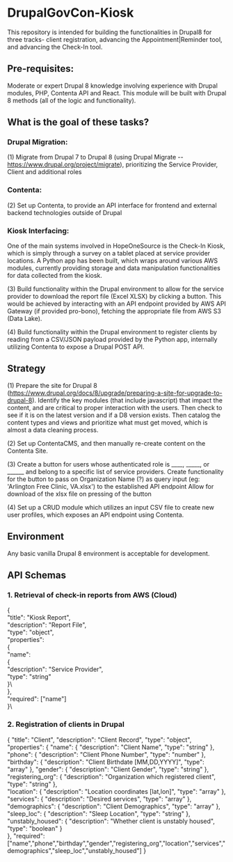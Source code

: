 # DrupalGovCon-Kiosk
This repository is intended for building the functionalities in Drupal8 for three tracks- client registration, advancing the Appointment|Reminder tool, and advancing the Check-In tool.

## Pre-requisites:
Moderate or expert Drupal 8 knowledge involving experience with Drupal modules, PHP, Contenta API and React. This module will be built with Drupal 8 methods (all of the logic and functionality). 

## What is the goal of these tasks?
### Drupal Migration:
(1) Migrate from Drupal 7 to Drupal 8 (using Drupal Migrate -- https://www.drupal.org/project/migrate), prioritizing the Service Provider, Client and additional roles

### Contenta:
(2) Set up Contenta, to provide an API interface for frontend and external backend technologies outside of Drupal

### Kiosk Interfacing:
One of the main systems involved in HopeOneSource is the Check-In Kiosk, which is simply through a survey on a tablet placed at service provider locations. A Python app has been built, which wraps around various AWS modules, currently providing storage and data manipulation functionalities for data collected from the kiosk.

(3) Build functionality within the Drupal environment to allow for the service provider to download the report file (Excel XLSX) by clicking a button. This would be achieved by interacting with an API endpoint provided by AWS API Gateway (if provided pro-bono), fetching the appropriate file from AWS S3 (Data Lake).

(4) Build functionality within the Drupal environment to register clients by reading from a CSV/JSON payload provided by the Python app, internally utilizing Contenta to expose a Drupal POST API.

## Strategy
(1)
Prepare the site for Drupal 8 (https://www.drupal.org/docs/8/upgrade/preparing-a-site-for-upgrade-to-drupal-8). Identify the key modules (that include javascript) that impact the content, and are critical to proper interaction with the users.  Then check to see if it is on the latest version and if a D8 version exists. Then catalog the content types and views and prioritize what must get moved, which is almost a data cleaning process.

(2)
Set up ContentaCMS, and then manually re-create content on the Contenta Site.

(3)
Create a button for users whose authenticated role is ____, _____, or ______ and belong to a specific list of service providers.
Create functionality for the button to pass on Organization Name (?) as query input (eg: 'Arlington Free Clinic, VA.xlsx') to the established API endpoint
Allow for download of the xlsx file on pressing of the button

(4)
Set up a CRUD module which utilizes an input CSV file to create new user profiles, which exposes an API endpoint using Contenta.

## Environment
Any basic vanilla Drupal 8 environment is acceptable for development.

## API Schemas
### 1. Retrieval of check-in reports from AWS (Cloud)
{\
	"title": "Kiosk Report",\
   "description": "Report File",\
   "type": "object",\
   "properties":\
   {\
      "name":\
      {\
         "description": "Service Provider",\
         "type": "string"\
      }\                                                          
   },\
   "required": ["name"]\
}\

### 2. Registration of clients in Drupal
{
   "title": "Client",
   "description": "Client Record",
   "type": "object",
   "properties":
   {
      "name":
      {
         "description": "Client Name",
         "type": "string"
      },
      "phone":
      {
         "description": "Client Phone Number",
         "type": "number"
      },
      "birthday":
      {
         "description": "Client Birthdate [MM,DD,YYYY]",
         "type": "array"
      },
      "gender":
      {
         "description": "Client Gender",
         "type": "string"
      },
      "registering_org":
      {
         "description": "Organization which registered client",
         "type": "string"
      },   
      "location":
      {
         "description": "Location coordinates [lat,lon]",
         "type": "array"
      },   
      "services":
      {
         "description": "Desired services",
         "type": "array"
      },
      "demographics":
      {
         "description": "Client Demographics",
         "type": "array"
      },
      "sleep_loc":
      {
         "description": "Sleep Location",
         "type": "string"
      },     
      "unstably_housed":
      {
         "description": "Whether client is unstably housed",
         "type": "boolean"
      }                                                  
   },
   "required": ["name","phone","birthday","gender","registering_org","location","services","demographics","sleep_loc","unstably_housed"] 
}


